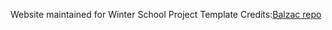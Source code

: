 Website maintained for Winter School Project
Template Credits:[Balzac repo](http://github.com/coletownsend/balzac-for-jekyll/)

